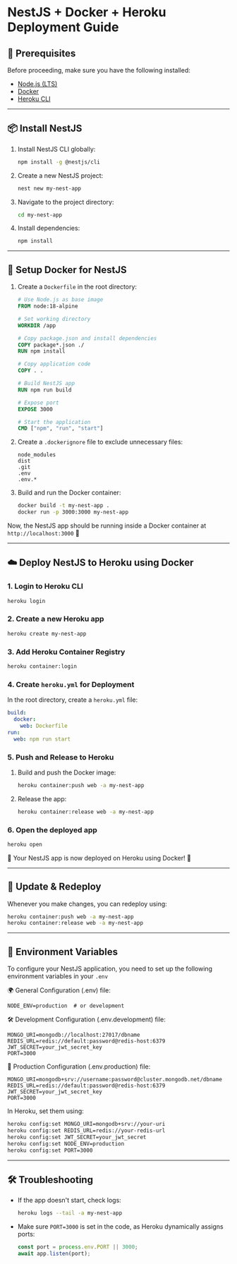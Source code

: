 # NestJS + Docker + Heroku Deployment Guide

## 📌 Prerequisites
Before proceeding, make sure you have the following installed:
- [Node.js (LTS)](https://nodejs.org/)
- [Docker](https://www.docker.com/get-started)
- [Heroku CLI](https://devcenter.heroku.com/articles/heroku-cli)

---

## 📦 Install NestJS
1. Install NestJS CLI globally:
   ```sh
   npm install -g @nestjs/cli
   ```
2. Create a new NestJS project:
   ```sh
   nest new my-nest-app
   ```
3. Navigate to the project directory:
   ```sh
   cd my-nest-app
   ```
4. Install dependencies:
   ```sh
   npm install
   ```

---

## 🐳 Setup Docker for NestJS
1. Create a `Dockerfile` in the root directory:
   ```dockerfile
   # Use Node.js as base image
   FROM node:18-alpine

   # Set working directory
   WORKDIR /app

   # Copy package.json and install dependencies
   COPY package*.json ./
   RUN npm install

   # Copy application code
   COPY . .

   # Build NestJS app
   RUN npm run build

   # Expose port
   EXPOSE 3000

   # Start the application
   CMD ["npm", "run", "start"]
   ```
2. Create a `.dockerignore` file to exclude unnecessary files:
   ```
   node_modules
   dist
   .git
   .env
   .env.*
   ```
3. Build and run the Docker container:
   ```sh
   docker build -t my-nest-app .
   docker run -p 3000:3000 my-nest-app
   ```

Now, the NestJS app should be running inside a Docker container at `http://localhost:3000` 🚀

---

## ☁️ Deploy NestJS to Heroku using Docker
### **1. Login to Heroku CLI**
```sh
heroku login
```

### **2. Create a new Heroku app**
```sh
heroku create my-nest-app
```

### **3. Add Heroku Container Registry**
```sh
heroku container:login
```

### **4. Create `heroku.yml` for Deployment**
In the root directory, create a `heroku.yml` file:
```yaml
build:
  docker:
    web: Dockerfile
run:
  web: npm run start
```  

### **5. Push and Release to Heroku**
1. Build and push the Docker image:
   ```sh
   heroku container:push web -a my-nest-app
   ```
2. Release the app:
   ```sh
   heroku container:release web -a my-nest-app
   ```

### **6. Open the deployed app**
```sh
heroku open
```

🚀 Your NestJS app is now deployed on Heroku using Docker! 🎉

---

## 🔄 Update & Redeploy
Whenever you make changes, you can redeploy using:
```sh
heroku container:push web -a my-nest-app
heroku container:release web -a my-nest-app
```

---

## 🔧 Environment Variables
To configure your NestJS application, you need to set up the following environment variables in your `.env`

🌍 General Configuration (.env)
file:
```
NODE_ENV=production  # or development
```

🛠 Development Configuration (.env.development)
file:
```
MONGO_URI=mongodb://localhost:27017/dbname
REDIS_URL=redis://default:password@redis-host:6379
JWT_SECRET=your_jwt_secret_key
PORT=3000
```

🚀 Production Configuration (.env.production)
file:
```
MONGO_URI=mongodb+srv://username:password@cluster.mongodb.net/dbname
REDIS_URL=redis://default:password@redis-host:6379
JWT_SECRET=your_jwt_secret_key
PORT=3000
```

In Heroku, set them using:
```sh
heroku config:set MONGO_URI=mongodb+srv://your-uri
heroku config:set REDIS_URL=redis://your-redis-url
heroku config:set JWT_SECRET=your_jwt_secret
heroku config:set NODE_ENV=production
heroku config:set PORT=3000
```

---

## 🛠 Troubleshooting
- If the app doesn't start, check logs:
  ```sh
  heroku logs --tail -a my-nest-app
  ```
- Make sure `PORT=3000` is set in the code, as Heroku dynamically assigns ports:
  ```typescript
  const port = process.env.PORT || 3000;
  await app.listen(port);
  ```

